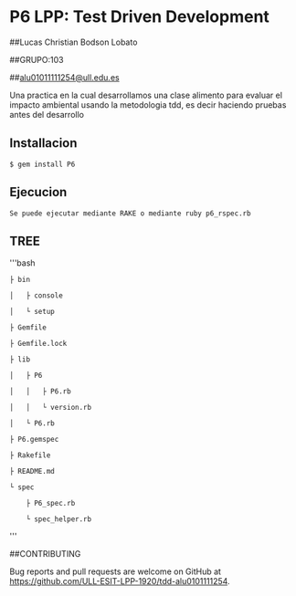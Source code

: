# P6 LPP: Test Driven Development

##Lucas Christian Bodson Lobato

##GRUPO:103

##alu01011111254@ull.edu.es

Una practica en la cual desarrollamos una clase alimento para evaluar el impacto ambiental usando la metodologia tdd, es decir haciendo pruebas antes del desarrollo

## Installacion


    $ gem install P6

## Ejecucion
	Se puede ejecutar mediante RAKE o mediante ruby p6_rspec.rb

## TREE
'''bash

    ├ bin

    │   ├ console

    │   └ setup

    ├ Gemfile

    ├ Gemfile.lock

    ├ lib

    │   ├ P6

    │   │   ├ P6.rb

    │   │   └ version.rb

    │   └ P6.rb

    ├ P6.gemspec

    ├ Rakefile

    ├ README.md

    └ spec

        ├ P6_spec.rb

        └ spec_helper.rb
'''

##CONTRIBUTING

Bug reports and pull requests are welcome on GitHub at https://github.com/ULL-ESIT-LPP-1920/tdd-alu0101111254.
